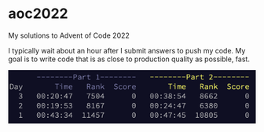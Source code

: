 # aoc2022
My solutions to Advent of Code 2022

I typically wait about an hour after I submit answers to push my code. My goal is to write code that is as close to production quality as possible, fast. 

![Current Stats as of 3 December 02:57](stats.png)
